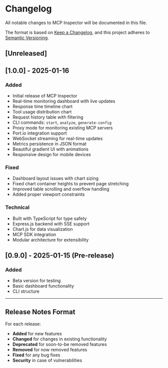 # Changelog

All notable changes to MCP Inspector will be documented in this file.

The format is based on [Keep a Changelog](https://keepachangelog.com/en/1.0.0/),
and this project adheres to [Semantic Versioning](https://semver.org/spec/v2.0.0.html).

## [Unreleased]

## [1.0.0] - 2025-01-16

### Added
- Initial release of MCP Inspector
- Real-time monitoring dashboard with live updates
- Response time timeline chart
- Tool usage distribution chart
- Request history table with filtering
- CLI commands: `start`, `analyze`, `generate-config`
- Proxy mode for monitoring existing MCP servers
- Port.io integration support
- WebSocket streaming for real-time updates
- Metrics persistence in JSON format
- Beautiful gradient UI with animations
- Responsive design for mobile devices

### Fixed
- Dashboard layout issues with chart sizing
- Fixed chart container heights to prevent page stretching
- Improved table scrolling and overflow handling
- Added proper viewport constraints

### Technical
- Built with TypeScript for type safety
- Express.js backend with SSE support
- Chart.js for data visualization
- MCP SDK integration
- Modular architecture for extensibility

## [0.9.0] - 2025-01-15 (Pre-release)

### Added
- Beta version for testing
- Basic dashboard functionality
- CLI structure

---

## Release Notes Format

For each release:
- **Added** for new features
- **Changed** for changes in existing functionality
- **Deprecated** for soon-to-be removed features
- **Removed** for now removed features
- **Fixed** for any bug fixes
- **Security** in case of vulnerabilities